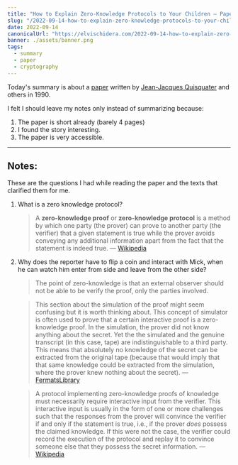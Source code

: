 ```yaml
---
title: "How to Explain Zero-Knowledge Protocols to Your Children — Paper Summary"
slug: "/2022-09-14-how-to-explain-zero-knowledge-protocols-to-your-children"
date: 2022-09-14
canonicalUrl: "https://elvischidera.com/2022-09-14-how-to-explain-zero-knowledge-protocols-to-your-children/"
banner: ./assets/banner.png
tags:
  - summary
  - paper
  - cryptography
---
```


Today's summary is about a [paper](https://pages.cs.wisc.edu/~mkowalcz/628.pdf) written by  [Jean-Jacques Quisquater](https://en.m.wikipedia.org/wiki/Jean-Jacques_Quisquater) and others in 1990.

I felt I should  leave my notes only instead of summarizing because:
1. The paper is short already (barely 4 pages)
2. I found the story interesting.
3. The paper is very accessible.

-----

## Notes:
These are the questions I had while reading the paper and the texts that clarified them for me.
1. What is a zero knowledge protocol?
    > A **zero-knowledge proof** or **zero-knowledge protocol** is a method by which one party (the prover) can prove to another party (the verifier) that a given statement is true while the prover avoids conveying any additional information apart from the fact that the statement is indeed true. — [Wikipedia](https://en.wikipedia.org/wiki/Zero-knowledge_proof)  
2. Why does the reporter have to flip a coin and interact with Mick, when he can watch him enter from side and leave from the other side?
    > The point of zero-knowledge is that an external observer should not be able to be verify the proof, only the parties involved.  

    > This section about the simulation of the proof might seem confusing but it is worth thinking about. This concept of simulator is often used to prove that a certain interactive proof is a zero-knowledge proof. In the simulation, the prover did not know anything about the secret. Yet the the simulated and the genuine transcript (in this case, tape) are indistinguishable to a third party. This means that absolutely no knowledge of the secret can be extracted from the original tape (because that would imply that that same knowledge could be extracted from the simulation, where the prover knew nothing about the secret). — [FermatsLibrary](https://fermatslibrary.com/s/how-to-explain-zero-knowledge-protocols-to-your-children)  

    > A protocol implementing zero-knowledge proofs of knowledge must necessarily require interactive input from the verifier. This interactive input is usually in the form of one or more challenges such that the responses from the prover will convince the verifier if and only if the statement is true, i.e., if the prover _does_ possess the claimed knowledge. If this were not the case, the verifier could record the execution of the protocol and replay it to convince someone else that they possess the secret information. — [Wikipedia](https://en.wikipedia.org/wiki/Zero-knowledge_proof)  